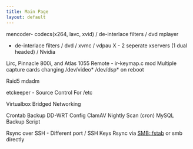 ```yaml
---
title: Main Page
layout: default
---
```


mencoder- codecs(x264, lavc, xvid) / de-interlace filters / dvd mplayer
- de-interlace filters / dvd / xvmc / vdpau X - 2 seperate xservers (1
dual headed) / Nvidia

Lirc, Pinnacle 800i, and Atlas 1055 Remote - ir-keymap.c mod Multiple
capture cards changing /dev/video\* /dev/dsp\* on reboot

Raid5 mdadm

etckeeper - Source Control For /etc

Virtualbox Bridged Networking

Crontab Backup DD-WRT Config ClamAV Nightly Scan (cron) MySQL Backup
Script

Rsync over SSH - Different port / SSH Keys Rsync via <SMB::fstab> or smb
directly
